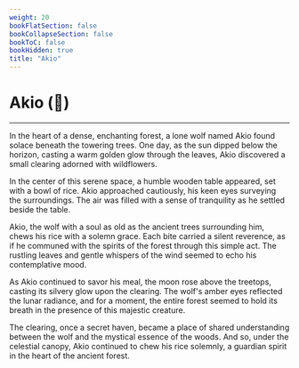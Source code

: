 ```yaml
---
weight: 20
bookFlatSection: false
bookCollapseSection: false
bookToC: false
bookHidden: true
title: "Akio"
---
```

<!--markdownlint-disable MD025  -->

# Akio (🍚)

----

In the heart of a dense, enchanting forest, a lone wolf named Akio found solace beneath the towering trees. One day, as the sun dipped below the horizon, casting a warm golden glow through the leaves, Akio discovered a small clearing adorned with wildflowers.

In the center of this serene space, a humble wooden table appeared, set with a bowl of rice. Akio approached cautiously, his keen eyes surveying the surroundings. The air was filled with a sense of tranquility as he settled beside the table.

Akio, the wolf with a soul as old as the ancient trees surrounding him, chews his rice with a solemn grace. Each bite carried a silent reverence, as if he communed with the spirits of the forest through this simple act. The rustling leaves and gentle whispers of the wind seemed to echo his contemplative mood.

As Akio continued to savor his meal, the moon rose above the treetops, casting its silvery glow upon the clearing. The wolf's amber eyes reflected the lunar radiance, and for a moment, the entire forest seemed to hold its breath in the presence of this majestic creature.

The clearing, once a secret haven, became a place of shared understanding between the wolf and the mystical essence of the woods. And so, under the celestial canopy, Akio continued to chew his rice solemnly, a guardian spirit in the heart of the ancient forest.
